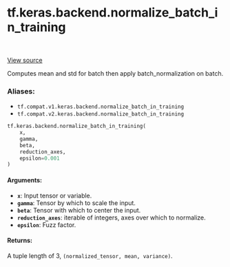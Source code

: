 <div itemscope itemtype="http://developers.google.com/ReferenceObject">
<meta itemprop="name" content="tf.keras.backend.normalize_batch_in_training" />
<meta itemprop="path" content="Stable" />
</div>

# tf.keras.backend.normalize_batch_in_training

<!-- Insert buttons -->

<table class="tfo-notebook-buttons tfo-api" align="left">
</table>

<a target="_blank" href="/code/stable/tensorflow/python/keras/backend.py">View source</a>



<!-- Start diff -->
Computes mean and std for batch then apply batch_normalization on batch.

### Aliases:

* `tf.compat.v1.keras.backend.normalize_batch_in_training`
* `tf.compat.v2.keras.backend.normalize_batch_in_training`


``` python
tf.keras.backend.normalize_batch_in_training(
    x,
    gamma,
    beta,
    reduction_axes,
    epsilon=0.001
)
```



<!-- Placeholder for "Used in" -->


#### Arguments:


* <b>`x`</b>: Input tensor or variable.
* <b>`gamma`</b>: Tensor by which to scale the input.
* <b>`beta`</b>: Tensor with which to center the input.
* <b>`reduction_axes`</b>: iterable of integers,
    axes over which to normalize.
* <b>`epsilon`</b>: Fuzz factor.


#### Returns:

A tuple length of 3, `(normalized_tensor, mean, variance)`.
